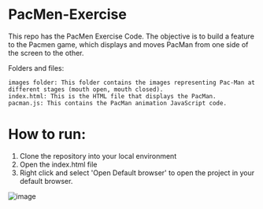 # PacMen-Exercise

This repo has the PacMen Exercise Code. The objective is to build a feature to the Pacmen game, which displays and moves PacMan from one side of the screen to the other. 

Folders and files:

    images folder: This folder contains the images representing Pac-Man at different stages (mouth open, mouth closed).
    index.html: This is the HTML file that displays the PacMan.
    pacman.js: This contains the PacMan animation JavaScript code.
    

    
# How to run:

1. Clone the repository into your local environment
2. Open the index.html file
3. Right click and select 'Open Default browser' to open the project in your default browser.
    
![image](https://user-images.githubusercontent.com/33680240/163706434-53aad1f1-ec89-4169-94ee-038e4cadde70.png)

